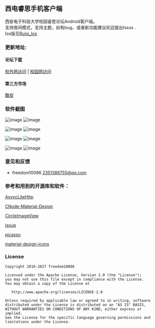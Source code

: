 ## 西电睿思手机客户端
西安电子科技大学校园睿思论坛Android客户端。    
支持夜间模式，支持主题，如有bug，或者新功能建议欢迎提出Issus .   
Ios版见[Ruisi_Ios](https://github.com/freedom10086/Ruisi_Ios)

### 更新地址:

#### 论坛下载
[校外网访问](http://rsbbs.xidian.edu.cn/forum.php?mod=viewthread&tid=805203&mobile=2) |
[校园网访问](http://rs.xidian.edu.cn/forum.php?mod=viewthread&tid=805203)

#### 第三方市场
[酷安](https://www.coolapk.com/apk/me.yluo.ruisiapp)

### 软件截图
![image](https://github.com/freedom10086/Ruisi/blob/master/screenshots/1.jpeg)
![image](https://github.com/freedom10086/Ruisi/blob/master/screenshots/2.jpeg)

![image](https://github.com/freedom10086/Ruisi/blob/master/screenshots/4.png)
![image](https://github.com/freedom10086/Ruisi/blob/master/screenshots/5.jpeg)

![image](https://github.com/freedom10086/Ruisi/blob/master/screenshots/6.jpeg)
![image](https://github.com/freedom10086/Ruisi/blob/master/screenshots/7.jpeg)

![image](https://github.com/freedom10086/Ruisi/blob/master/screenshots/8.jpeg)
![image](https://github.com/freedom10086/Ruisi/blob/master/screenshots/9.jpeg)

### 意见和反馈
- freedom10086 <2351386755@qq.com>

### 参考和用到的开源库和软件：

[AsyncLiteHttp](https://github.com/luck-apple/AsyncLiteHttp)

[CNode-Material-Design](https://github.com/TakWolf/CNode-Material-Design)

[CircleImageView](https://github.com/hdodenhof/CircleImageView)

[jsoup](http://jsoup.org/)

[picasso](https://github.com/square/picasso)

[material-design-icons](https://github.com/google/material-design-icons)


### License

    Copyright 2016-2017 freedom10086

    Licensed under the Apache License, Version 2.0 (the "License");
    you may not use this file except in compliance with the License.
    You may obtain a copy of the License at

       http://www.apache.org/licenses/LICENSE-2.0

    Unless required by applicable law or agreed to in writing, software
    distributed under the License is distributed on an "AS IS" BASIS,
    WITHOUT WARRANTIES OR CONDITIONS OF ANY KIND, either express or implied.
    See the License for the specific language governing permissions and
    limitations under the License.
